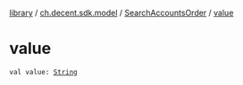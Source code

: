 [library](../../index.md) / [ch.decent.sdk.model](../index.md) / [SearchAccountsOrder](index.md) / [value](./value.md)

# value

`val value: `[`String`](https://kotlinlang.org/api/latest/jvm/stdlib/kotlin/-string/index.html)